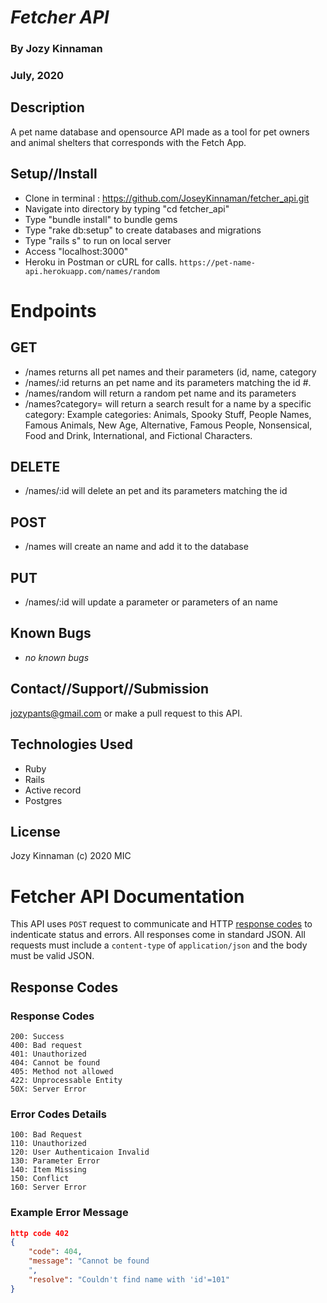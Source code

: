 # _Fetcher API_
### By Jozy Kinnaman
### July, 2020

## Description
A pet name database and opensource API made as a tool for pet owners and animal shelters that corresponds with the Fetch App.

## Setup//Install
 * Clone in terminal : https://github.com/JoseyKinnaman/fetcher_api.git
  * Navigate into directory by typing "cd fetcher_api"
  * Type "bundle install" to bundle gems
  * Type "rake db:setup" to create databases and migrations
  * Type "rails s" to run on local server
  * Access "localhost:3000" 
  * Heroku in Postman or cURL for calls. ```https://pet-name-api.herokuapp.com/names/random```

# Endpoints

## GET 
* /names returns all pet names and their parameters (id, name, category
* /names/:id returns an pet name and its parameters matching the id #.
* /names/random will return a random pet name and its parameters
* /names?category= will return a search result for a name by a specific category: Example categories: Animals, Spooky Stuff, People Names, Famous Animals, New Age, Alternative, Famous People, Nonsensical, Food and Drink, International, and Fictional Characters.


## DELETE
* /names/:id will delete an pet and its parameters matching the id

## POST
* /names will create an name and add it to the database

## PUT
* /names/:id will update a parameter or parameters of an name

## Known Bugs
  * _no known bugs_

## Contact//Support//Submission
jozypants@gmail.com or make a pull request to this API.

## Technologies Used
  * Ruby
  * Rails
  * Active record
  * Postgres

## License 
Jozy Kinnaman (c) 2020 MIC

# Fetcher API Documentation 
This API uses `POST` request to communicate and HTTP [response codes](https://en.wikipedia.org/wiki/List_of_HTTP_status_codes) to indenticate status and errors. All responses come in standard JSON. All requests must include a `content-type` of `application/json` and the body must be valid JSON.

## Response Codes 
### Response Codes
```
200: Success
400: Bad request
401: Unauthorized
404: Cannot be found
405: Method not allowed
422: Unprocessable Entity 
50X: Server Error
```
### Error Codes Details
```
100: Bad Request
110: Unauthorized
120: User Authenticaion Invalid
130: Parameter Error
140: Item Missing
150: Conflict
160: Server Error
```
### Example Error Message
```json
http code 402
{
    "code": 404,
    "message": "Cannot be found
    ",
    "resolve": "Couldn't find name with 'id'=101"
}
```


